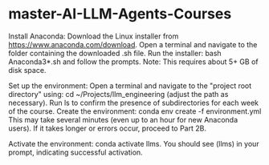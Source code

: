# master-AI-LLM-Agents-Courses

Install Anaconda:
  Download the Linux installer from https://www.anaconda.com/download.
  Open a terminal and navigate to the folder containing the downloaded .sh file.
  Run the installer: bash Anaconda3*.sh and follow the prompts. Note: This requires about 5+ GB of disk space.
  
Set up the environment:
  Open a terminal and navigate to the "project root directory" using: cd ~/Projects/llm_engineering (adjust the path as necessary).
  Run ls to confirm the presence of subdirectories for each week of the course.
  Create the environment: conda env create -f environment.yml
This may take several minutes (even up to an hour for new Anaconda users). If it takes longer or errors occur, proceed to Part 2B.

Activate the environment: conda activate llms.
  You should see (llms) in your prompt, indicating successful activation.
